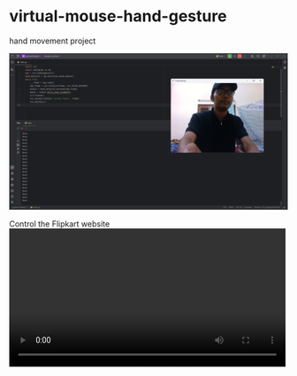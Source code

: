 # virtual-mouse-hand-gesture
hand movement project

![Virtual Mouse Demo](Screenshot%20(102).png)

Control the Flipkart website 
<video src="bandicam%202024-05-06%2023-00-52-997.mp4" controls width="500"></video>

